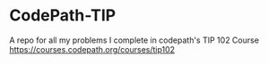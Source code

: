# CodePath-TIP
A repo for all my problems I complete in codepath's TIP 102 Course 
https://courses.codepath.org/courses/tip102

